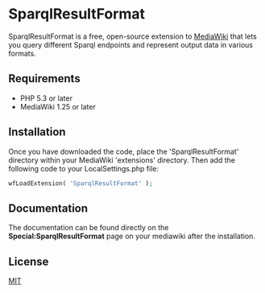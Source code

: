 # SparqlResultFormat


SparqlResultFormat is a free, open-source extension to [MediaWiki](https://www.semantic-mediawiki.org/wiki/MediaWiki) that lets you query different Sparql endpoints and represent output data in various formats.

## Requirements

- PHP 5.3 or later
- MediaWiki 1.25 or later

## Installation

Once you have downloaded the code, place the 'SparqlResultFormat' directory within your
MediaWiki 'extensions' directory. Then add the following code to your LocalSettings.php file:

```php
wfLoadExtension( 'SparqlResultFormat' );
```


## Documentation

The documentation can be found directly on the **Special:SparqlResultFormat** page on your mediawiki after the installation.


## License

[MIT](LICENSE.md)